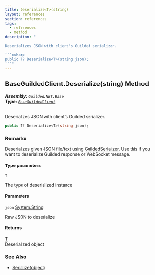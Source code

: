 ```yaml
---
title: Deserialize<T>(string)
layout: references
section: references
tags:
  - references
  - method
description: "

Deserializes JSON with client's Guilded serializer.

```csharp
public T? Deserialize<T>(string json);
```"
---
```


## BaseGuildedClient.Deserialize<T>(string) Method
###### **Assembly:** `Guilded.NET.Base`<br/>**Type:** [`BaseGuildedClient`](BaseGuildedClient 'Guilded.NET.Base.BaseGuildedClient')

Deserializes JSON with client's Guilded serializer.

```csharp
public T? Deserialize<T>(string json);
```

### Remarks
  
Deserializes given JSON file/text using [GuildedSerializer](BaseGuildedClient.GuildedSerializer 'Guilded.NET.Base.BaseGuildedClient.GuildedSerializer'). Use this if you want to deserialize Guilded response or WebSocket message.
#### Type parameters

<a name='Guilded.NET.Base.BaseGuildedClient.Deserialize_T_(string).T'></a>

`T`

The type of deserialized instance
#### Parameters

<a name='Guilded.NET.Base.BaseGuildedClient.Deserialize_T_(string).json'></a>

`json` [System.String](https://docs.microsoft.com/en-us/dotnet/api/System.String 'System.String')

Raw JSON to deserialize

#### Returns
[T](BaseGuildedClient.Deserialize_T_(string)#Guilded.NET.Base.BaseGuildedClient.Deserialize_T_(string).T 'Guilded.NET.Base.BaseGuildedClient.Deserialize<T>(string).T')  
Deserialized object

### See Also
- [Serialize(object)](BaseGuildedClient.Serialize(object) 'Guilded.NET.Base.BaseGuildedClient.Serialize(object)')